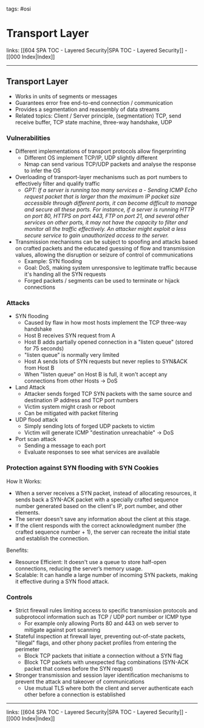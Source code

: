 tags: #osi

# Transport Layer

links: [[604 SPA TOC - Layered Security|SPA TOC - Layered Security]] - [[000 Index|Index]]

---

## Transport Layer

- Works in units of segments or messages
- Guarantees error free end-to-end connection / communication
- Provides a segmentation and reassembly of data streams
- Related topics: Client / Server principle, (segmentation) TCP, send receive buffer, TCP state machine, three-way handshake, UDP

### Vulnerabilities

- Different implementations of transport protocols allow fingerprinting
	- Different OS implement TCP/IP, UDP slightly different
	- Nmap can send various TCP/UDP packets and analyse the response to infer the OS
- Overloading of transport-layer mechanisms such as port numbers to effectively filter and qualify traffic
	- *GPT: If a server is running too many services a	- Sending ICMP Echo request packet that is larger than the maximum IP packet size accessible through different ports, it can become difficult to manage and secure all these ports. For instance, if a server is running HTTP on port 80, HTTPS on port 443, FTP on port 21, and several other services on other ports, it may not have the capacity to filter and monitor all the traffic effectively. An attacker might exploit a less secure service to gain unauthorized access to the server.*
- Transmission mechanisms can be subject to spoofing and attacks based on crafted packets and the educated guessing of flow and transmission values, allowing the disruption or seizure of control of communications
	- Example: SYN flooding
	- Goal: DoS, making system unresponsive to legitimate traffic because it's handing all the SYN requests
	- Forged packets / segments can be used to terminate or hijack connections

### Attacks

- SYN flooding
	- Caused by flaw in how most hosts implement the TCP three-way handshake
	- Host B receives SYN request from A
	- Host B adds partially opened connection in a "listen queue" (stored for 75 seconds)
	- "listen queue" is normally very limited
	- Host A sends lots of SYN requests but never replies to SYN&ACK from Host B
	- When "listen queue" on Host B is full, it won't accept any connections from other Hosts -> DoS
- Land Attack
	- Attacker sends forged TCP SYN packets with the same source and destination IP address and TCP port numbers
	- Victim system might crash or reboot
	- Can be mitigated with packet filtering
- UDP flood attack
	- Simply sending lots of forged UDP packets to victim
	- Victim will generate ICMP "destination unreachable" -> DoS
- Port scan attack
	- Sending a message to each port
	- Evaluate responses to see what services are available

### Protection against SYN flooding with SYN Cookies

How It Works:

- When a server receives a SYN packet, instead of allocating resources, it sends back a SYN-ACK packet with a specially crafted sequence number generated based on the client's IP, port number, and other elements.
- The server doesn't save any information about the client at this stage.
- If the client responds with the correct acknowledgment number (the crafted sequence number + 1), the server can recreate the initial state and establish the connection.

Benefits:

- Resource Efficient: It doesn't use a queue to store half-open connections, reducing the server’s memory usage.
- Scalable: It can handle a large number of incoming SYN packets, making it effective during a SYN flood attack.

### Controls

- Strict firewall rules limiting access to specific transmission protocols and subprotocol information such as TCP / UDP port number or ICMP type
	- For example only allowing Ports 80 and 443 on web server to mitigate against port scanning
- Stateful inspection at firewall layer, preventing out-of-state packets, "illegal" flags, and other phony packet profiles from entering the perimeter
	- Block TCP packets that initiate a connection without a SYN flag
	- Block TCP packets with unexpected flag combinations (SYN-ACK packet that comes before the SYN request)
- Stronger transmission and session layer identification mechanisms to prevent the attack and takeover of communications
	- Use mutual TLS where both the client and server authenticate each other before a connection is established

---
links: [[604 SPA TOC - Layered Security|SPA TOC - Layered Security]] - [[000 Index|Index]]